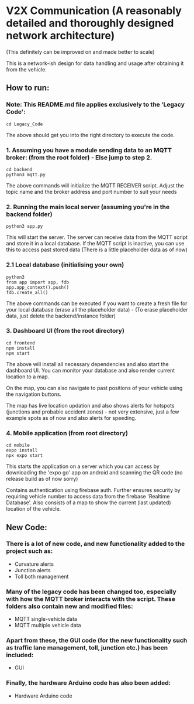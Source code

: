 # V2X Communication (A reasonably detailed and thoroughly designed network architecture)
(This definitely can be improved on and made better to scale)

This is a network-ish design for data handling and usage after obtaining it from the vehicle.

## How to run:

### Note: This README.md file applies exclusively to the 'Legacy Code':
```
cd Legacy_Code
```
The above should get you into the right directory to execute the code.

### 1. Assuming you have a module sending data to an MQTT broker: (from the root folder) - Else jump to step 2.
```
cd backend 
python3 mqtt.py
```
The above commands will initialize the MQTT RECEIVER script. Adjust the topic name and the broker address and port number to suit your needs

### 2. Running the main local server (assuming you're in the backend folder)
```
python3 app.py
```
This will start the server. The server can receive data from the MQTT script and store it in a local database. If the MQTT script is inactive, you can use this to access past stored data (There is a little placeholder data as of now)

### 2.1 Local database (initialising your own)
```
python3
from app import app, fdb
app.app_context().push()
fdb.create_all()
```

The above commands can be executed if you want to create a fresh file for your local database (erase all the placeholder data) - (To erase placeholder data, just delete the backend/instance folder)

### 3. Dashboard UI (from the root directory)
```
cd frontend
npm install 
npm start
```
The above will install all necessary dependencies and also start the dashboard UI. You can monitor your database and also render current location to a map.

On the map, you can also navigate to past positions of your vehicle using the navigation buttons.

The map has live location updation and also shows alerts for hotspots (junctions and probable accident zones) - not very extensive, just a few example spots as of now and also alerts for speeding.

### 4. Mobile application (from root directory)
```
cd mobile
expo install
npx expo start
```

This starts the application on a server which you can access by downloading the 'expo go' app on android and scanning the QR code (no release build as of now sorry)

Contains authentication using firebase auth. Further ensures security by requiring vehicle number to access data from the firebase 'Realtime Database'. Also consists of a map to show the current (last updated) location of the vehicle.

## New Code:

### There is a lot of new code, and new functionality added to the project such as:
  - Curvature alerts
  - Junction alerts
  - Toll both management

### Many of the legacy code has been changed too, especially with how the MQTT broker interacts with the script. These folders also contain new and modified files:
  - MQTT single-vehicle data
  - MQTT multiple vehicle data

### Apart from these, the GUI code (for the new functionality such as traffic lane management, toll, junction etc.) has been included:
  - GUI

### Finally, the hardware Arduino code has also been added:
  - Hardware Arduino code
